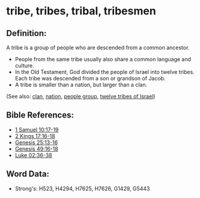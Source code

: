 # tribe, tribes, tribal, tribesmen #

## Definition: ##

A tribe is a group of people who are descended from a common ancestor. 

* People from the same tribe usually also share a common language and culture.
* In the Old Testament, God divided the people of Israel into twelve tribes. Each tribe was descended from a son or grandson of Jacob.
* A tribe is smaller than a nation, but larger than a clan.

(See also: [clan](../other/clan.md), [nation](../other/nation.md), [people group](../other/peoplegroup.md), [twelve tribes of Israel](../other/12tribesofisrael.md))

## Bible References: ##

* [1 Samuel 10:17-19](rc://en/tn/help/1sa/10/17)
* [2 Kings 17:16-18](rc://en/tn/help/2ki/17/16)
* [Genesis 25:13-16](rc://en/tn/help/gen/25/13)
* [Genesis 49:16-18](rc://en/tn/help/gen/49/16)
* [Luke 02:36-38](rc://en/tn/help/luk/02/36)

## Word Data: ##

* Strong's: H523, H4294, H7625, H7626, G1429, G5443

